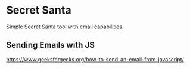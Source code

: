 # Secret Santa

Simple Secret Santa tool with email capabilities.

## Sending Emails with JS

https://www.geeksforgeeks.org/how-to-send-an-email-from-javascript/
